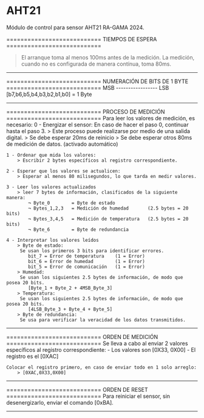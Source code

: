 # AHT21

Módulo de control para sensor AHT21
RA-GAMA 2024.

===========================      TIEMPOS DE ESPERA       ===========================
 > El arranque toma al menos 100ms antes de la medición.
 > La medición, cuando no es configurada de manera contínua, toma 80ms.
____________________________________________________________________________________
=========================== NUMERACIÓN DE BITS DE 1 BYTE ===========================
        MSB ----------------- LSB
        [b7,b6,b5,b4,b3,b2,b1,b0] = 1 Byte
____________________________________________________________________________________

===========================      PROCESO DE MEDICIÓN      ===========================
Para leer los valores de medición, es necesario:
    0 - Energizar el sensor: En caso de hacer el paso 0, continuar hasta el paso 3.
        > Este proceso puede realizarse por medio de una salida digital.
        > Se debe esperar 20ms de reinicio
        > Se debe esperar otros 80ms de medición de datos. (activado automático)
        
    1 - Ordenar que mida los valores:
        > Escribir 2 bytes específicos al registro correspondiente.
        
    2 - Esperar que los valores se actualicen:
        > Esperar al menos 80 milisegundos, lo que tarda en medir valores.
        
    3 - Leer los valores actualizados
        > leer 7 bytes de información, clasificados de la siguiente manera:
            ¬ Byte_0        = Byte de estado
            ¬ Bytes_1,2,3   = Medición de humedad       (2.5 bytes = 20 bits)
            ¬ Bytes_3,4,5   = Medición de temperatura   (2.5 bytes = 20 bits)
            ¬ Byte_6        = Byte de redundancia
        
    4 - Interpretar los valores leídos
        > Byte de estado: 
         Se usan los primeros 3 bits para identificar errores.
            bit_7 = Error de temperatura    (1 = Error)
            bit_6 = Error de humedad        (1 = Error)
            bit_5 = Error de comunicación   (1 = Error)
        > Humedad:
         Se usan los siguientes 2.5 bytes de información, de modo que posea 20 bits.
            [Byte_1 + Byte_2 + 4MSB_Byte_3]
        > Temperatura:
         Se usan los siguientes 2.5 bytes de información, de modo que posea 20 bits.
            [4LSB_Byte_3 + Byte_4 + Byte_5]
        > Byte de redundancia:
         Se usa para verificar la veracidad de los datos transmitidos.
____________________________________________________________________________________

===========================      ORDEN DE MEDICIÓN       ===========================
Se lleva a cabo al enviar 2 valores específicos al registro correspondiente:
    - Los valores son [0X33, 0X00]
    - El registro es el [0XAC]
    
    Colocar el registro primero, en caso de enviar todo en 1 solo arreglo:
        > [0XAC,0X33,0X00]
____________________________________________________________________________________

===========================       ORDEN DE RESET         ===========================
Para reiniciar el sensor, sin desenergizarlo, enviar el comando [0xBA].
____________________________________________________________________________________
